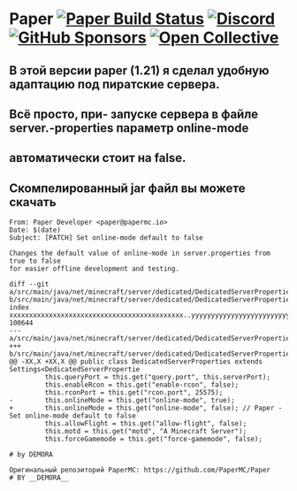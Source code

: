 Paper [![Paper Build Status](https://img.shields.io/github/actions/workflow/status/PaperMC/Paper/build.yml?branch=master)](https://github.com/PaperMC/Paper/actions)
[![Discord](https://img.shields.io/discord/289587909051416579.svg?label=&logo=discord&logoColor=ffffff&color=7389D8&labelColor=6A7EC2)](https://discord.gg/papermc)
[![GitHub Sponsors](https://img.shields.io/github/sponsors/papermc?label=GitHub%20Sponsors)](https://github.com/sponsors/PaperMC)
[![Open Collective](https://img.shields.io/opencollective/all/papermc?label=OpenCollective%20Sponsors)](https://opencollective.com/papermc)
===========

## В этой версии paper (1.21) я сделал удобную адаптацию под пиратские сервера.
## Всё просто, при- запуске сервера в файле server.-properties параметр online-mode
## автоматически стоит на false.

## Скомпелированный jar файл вы можете скачать 

```0From 0000000000000000000000000000000000000000 Mon Sep 17 00:00:00 2001
From: Paper Developer <paper@papermc.io>
Date: $(date)
Subject: [PATCH] Set online-mode default to false

Changes the default value of online-mode in server.properties from true to false
for easier offline development and testing.

diff --git a/src/main/java/net/minecraft/server/dedicated/DedicatedServerProperties.java b/src/main/java/net/minecraft/server/dedicated/DedicatedServerProperties.java
index xxxxxxxxxxxxxxxxxxxxxxxxxxxxxxxxxxxxxxxxxxxx..yyyyyyyyyyyyyyyyyyyyyyyyyyyyyyyyyyyyyyyyyyyy 100644
--- a/src/main/java/net/minecraft/server/dedicated/DedicatedServerProperties.java
+++ b/src/main/java/net/minecraft/server/dedicated/DedicatedServerProperties.java
@@ -XX,X +XX,X @@ public class DedicatedServerProperties extends Settings<DedicatedServerPropertie
         this.queryPort = this.get("query.port", this.serverPort);
         this.enableRcon = this.get("enable-rcon", false);
         this.rconPort = this.get("rcon.port", 25575);
-        this.onlineMode = this.get("online-mode", true);
+        this.onlineMode = this.get("online-mode", false); // Paper - Set online-mode default to false
         this.allowFlight = this.get("allow-flight", false);
         this.motd = this.get("motd", "A Minecraft Server");
         this.forceGamemode = this.get("force-gamemode", false);

# by DEMORA

Оригинальный репозиторий PaperMC: https://github.com/PaperMC/Paper
# BY __DEMORA__

